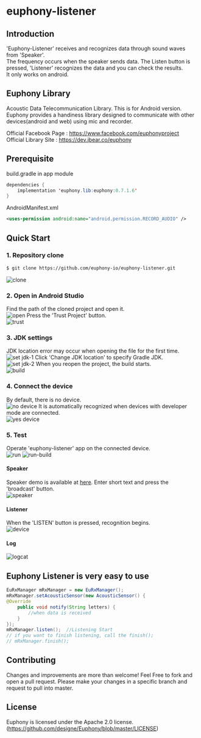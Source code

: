 # euphony-listener

## Introduction

'Euphony-Listener' receives and recognizes data through sound waves from 'Speaker'. </br>
The frequency occurs when the speaker sends data. The Listen button is pressed, 'Listener' recognizes the data and you can check the results. </br>
It only works on android. </br>

## Euphony Library

Acoustic Data Telecommunication Library. This is for Android version. </br>
Euphony provides a handiness library designed to communicate with other devices(android and web) using mic and recorder. </br>

Official Facebook Page : https://www.facebook.com/euphonyproject </br>
Official Library Site : https://dev.jbear.co/euphony </br>

## Prerequisite
build.gradle in app module </br>
```java
dependencies {
    implementation 'euphony.lib:euphony:0.7.1.6'
}
```
AndroidManifest.xml
```xml
<uses-permission android:name="android.permission.RECORD_AUDIO" />
```

## Quick Start

### 1. Repository clone

```bash
$ git clone https://github.com/euphony-io/euphony-listener.git
```
![clone](https://user-images.githubusercontent.com/47289893/128968369-e30bfc36-3c57-418d-b3b2-b8976436493b.png)

### 2. Open in Android Studio

Find the path of the cloned project and open it.</br>
![open](https://user-images.githubusercontent.com/47289893/128968509-21778091-1c48-432d-8c68-856d89c59a07.png)
Press the 'Trust Project' button.</br>
![trust](https://user-images.githubusercontent.com/47289893/128968544-78756386-1740-43e7-9f27-78f9322307f8.png)

### 3. JDK settings 

JDK location error may occur when opening the file for the first time.</br>
![set jdk-1](https://user-images.githubusercontent.com/47289893/128968605-e73af820-0ae7-4e8c-997a-1c1cdbef7129.png)
Click 'Change JDK location' to specify Gradle JDK.</br>
![set jdk-2](https://user-images.githubusercontent.com/47289893/128968614-0988ac95-1672-411d-8e9e-336503be69cd.png)
When you reopen the project, the build starts.</br>
![build](https://user-images.githubusercontent.com/47289893/128968741-00b1cd80-a9f7-4481-bd1a-ff388141080f.png)

### 4. Connect the device

By default, there is no device.</br>
![no device](https://user-images.githubusercontent.com/47289893/128968845-d0868890-cb57-4721-a956-857b871e7393.png)
It is automatically recognized when devices with developer mode are connected.</br>
![yes device](https://user-images.githubusercontent.com/47289893/128968864-35b7ae72-6fb8-4bb2-8706-1ec2257faf73.png)

### 5. Test

Operate 'euphony-listener' app on the connected device.</br>
![run](https://user-images.githubusercontent.com/47289893/128968893-cca8c520-4dcc-41e7-9e04-9d4849143176.png)
![run-build](https://user-images.githubusercontent.com/47289893/128969518-043e50ae-aa45-4d0a-b145-9e7d1176353c.png)

#### Speaker

Speaker demo is available at [here](https://dev.jbear.co/euphony/). Enter short text and press the 'broadcast' button.</br>
![speaker](https://user-images.githubusercontent.com/47289893/128968935-b4cd781a-5de0-42cf-a01a-ec87a47f77b6.png)

#### Listener

When the 'LISTEN' button is pressed, recognition begins.</br>
![device](https://user-images.githubusercontent.com/47289893/128969127-1b7847ec-43c7-42cb-8b6b-a6602f51db7f.png)

#### Log

![logcat](https://user-images.githubusercontent.com/47289893/128969052-3b70b562-f4ce-4ba6-98e5-d9be4096ab76.png)

## Euphony Listener is very easy to use

```java
EuRxManager mRxManager = new EuRxManager();
mRxManager.setAcousticSensor(new AcousticSensor() {
@Override
    public void notify(String letters) {
        //when data is received
    }
});
mRxManager.listen();  //Listening Start
// if you want to finish listening, call the finish();
// mRxManager.finish();
```

## Contributing 

Changes and improvements are more than welcome! Feel Free to fork and open a pull request. Please make your changes in a specific branch and request to pull into master.

## License

Euphony is licensed under the Apache 2.0 license. (https://github.com/designe/Euphony/blob/master/LICENSE)
